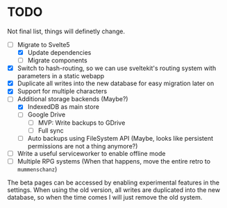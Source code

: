 # TODO

Not final list, things will definetly change.

- [ ] Migrate to Svelte5
  - [x] Update dependencies
  - [ ] Migrate components
- [x] Switch to hash-routing, so we can use sveltekit's routing system with parameters in a static webapp
- [x] Duplicate all writes into the new database for easy migration later on
- [x] Support for multiple characters
- [ ] Additional storage backends (Maybe?)
  - [x] IndexedDB as main store
  - [ ] Google Drive
    - [ ] MVP: Write backups to GDrive
    - [ ] Full sync
  - [ ] Auto backups using FileSystem API (Maybe, looks like persistent permissions are not a thing anymore?)
- [ ] Write a useful serviceworker to enable offline mode
- [ ] Multiple RPG systems (When that happens, move the entire retro to `mummenschanz`)

The beta pages can be accessed by enabling experimental features in the settings.
When using the old version, all writes are duplicated into the new database, so when the time comes I will just remove the old system.
